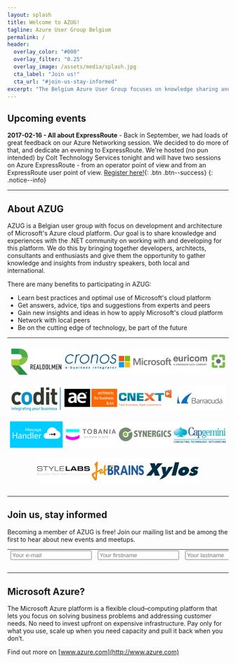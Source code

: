 ```yaml
---
layout: splash
title: Welcome to AZUG!
tagline: Azure User Group Belgium
permalink: /
header:
  overlay_color: "#000"
  overlay_filter: "0.25"
  overlay_image: /assets/media/splash.jpg
  cta_label: "Join us!"
  cta_url: "#join-us-stay-informed"
excerpt: "The Belgium Azure User Group focuses on knowledge sharing and networking around development and architecture of Microsoft’s Azure cloud platform."
---
```



## Upcoming events
**2017-02-16 - All about ExpressRoute** - Back in September, we had loads of great feedback on our Azure Networking session. We decided to do more of that, and dedicate an evening to ExpressRoute. We're hosted (no pun intended) by Colt Technology Services tonight and will have two sessions on Azure ExpressRoute - from an operator point of view and from an ExpressRoute user point of view. [Register here!](/events/2017/01/16/all-about-expressroute){: .btn .btn--success}
{: .notice--info}

<hr />

## About AZUG

AZUG is a Belgian user group with focus on development and architecture of Microsoft's Azure cloud platform. Our goal is to share knowledge and experiences with the .NET community on working with and developing for this platform. We do this by bringing together developers, architects, consultants and enthusiasts and give them the opportunity to gather knowledge and insights from industry speakers, both local and international.

There are many benefits to participating in AZUG:

* Learn best practices and optimal use of Microsoft's cloud platform
* Get answers, advice, tips and suggestions from experts and peers
* Gain new insights and ideas in how to apply Microsoft's cloud platform
* Network with local peers
* Be on the cutting edge of technology, be part of the future

<hr />

<p style="text-align: center;">
<a href="http://www.realdolmen.com"><img alt="" src="/assets/media/sponsors/logo-realdolmen.jpg" vspace="10" /></a>&nbsp;<a href="http://www.cronos.be"><img alt="" src="/assets/media/sponsors/logo-cronos.jpg" vspace="10" /></a>&nbsp;<a href="http://www.microsoft.be"><img alt="" src="/assets/media/sponsors/logo-microsoft.jpg" vspace="10" /></a>&nbsp;<a href="http://www.euri.com"><img alt="" src="/assets/media/sponsors/logo-euricom.jpg" vspace="10" /></a><br /><a href="http://www.codit.be"><img alt="" src="/assets/media/sponsors/logo-codit.jpg" vspace="10" /></a>&nbsp;<a href="http://www.ae.be"><img alt="" src="/assets/media/sponsors/logo-ae.jpg" vspace="10" /></a>&nbsp;<a href="http://www.cnext.eu"><img alt="" src="/assets/media/sponsors/logo-cnext.jpg" vspace="10" /></a>&nbsp;<a href="http://www.barracuda.com"><img alt="" src="/assets/media/sponsors/logo-barracuda.jpg" vspace="10" /><br /></a><a href="http://www.messagehandler.net"><img alt="" src="/assets/media/sponsors/logo-messagehandler.png" vspace="10" /></a>&nbsp;<a href="http://www.tobania.be/"><img alt="" src="/assets/media/sponsors/logo-tobania.jpg" vspace="10" /></a>&nbsp;<a href="http://www.synergics.be"><img alt="" src="/assets/media/sponsors/logo-synergics.jpg" vspace="10" /></a>&nbsp;<a href="https://www.be.capgemini.com/"><img alt="" src="/assets/media/sponsors/logo-capgemini.jpg" vspace="10" /><br /></a><a href="http://www.stylelabs.com/"><img alt="" src="/assets/media/sponsors/logo-stylelabs.jpg" vspace="10" /></a>&nbsp;<a href="http://www.jetbrains.com"><img alt="" src="/assets/media/sponsors/logo-jetbrains.jpg" vspace="10" /></a>&nbsp;<a href="http://www.xylos.be"><img alt="" src="/assets/media/sponsors/logo-xylos.jpg" vspace="10" /></a>
</p>

<hr />

## Join us, stay informed

Becoming a member of AZUG is free! Join our mailing list and be among the first to hear about new events and meetups.

<div id="mc_embed_signup"><form id="mc-embedded-subscribe-form" class="validate" action="http://azug.us2.list-manage.com/subscribe/post?u=47e1708de98684b0f393d63b3&amp;id=9463ee7106" method="post"> 
<table border="0" cellspacing="2" cellpadding="2">
<tbody>
<tr>
<td><input id="mce-EMAIL" class="required email" name="EMAIL" type="text" placeholder="Your e-mail"></td>
<td><input id="mce-FNAME" class="required" name="FNAME" type="text" placeholder="Your firstname"></td>
<td><input id="mce-LNAME" class="required" name="LNAME" type="text" placeholder="Your lastname"></td>
</tr>
<tr>
<td style="text-align: right;" colspan="3"><input id="mc-embedded-subscribe" class="btn btn--x-large" name="subscribe" type="submit" value="Subscribe"></td>
</tr>
</tbody>
</table>
</form></div>

## Microsoft Azure?

The Microsoft Azure platform is a flexible cloud–computing platform that lets you focus on solving business problems and addressing customer needs. No need to invest upfront on expensive infrastructure. Pay only for what you use, scale up when you need capacity and pull it back when you don’t.

Find out more on [www.azure.com](http://www.azure.com)